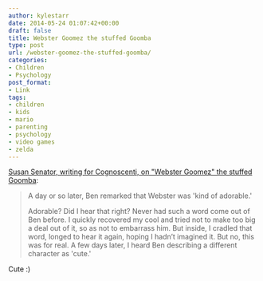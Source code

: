 ```yaml
---
author: kylestarr
date: 2014-05-24 01:07:42+00:00
draft: false
title: Webster Goomez the stuffed Goomba
type: post
url: /webster-goomez-the-stuffed-goomba/
categories:
- Children
- Psychology
post_format:
- Link
tags:
- children
- kids
- mario
- parenting
- psychology
- video games
- zelda
---
```


[Susan Senator, writing for Cognoscenti, on "Webster Goomez" the stuffed Goomba](http://cognoscenti.wbur.org/2014/05/23/the-sometimes-surprising-effects-of-video-games):


<blockquote>A day or so later, Ben remarked that Webster was 'kind of adorable.'

Adorable? Did I hear that right? Never had such a word come out of Ben before. I quickly recovered my cool and tried not to make too big a deal out of it, so as not to embarrass him. But inside, I cradled that word, longed to hear it again, hoping I hadn’t imagined it. But no, this was for real. A few days later, I heard Ben describing a different character as 'cute.'</blockquote>



Cute :)
